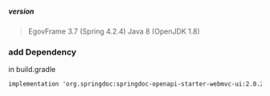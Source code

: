 
##### version
>  EgovFrame 3.7 (Spring 4.2.4)
>  Java 8 (OpenJDK 1.8)



### add Dependency
in build.gradle
```xml title:'build.gradle'
implementation 'org.springdoc:springdoc-openapi-starter-webmvc-ui:2.0.2'
```

